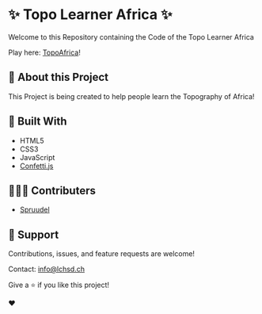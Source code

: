 # ✨ Topo Learner Africa ✨

Welcome to this Repository containing the Code of the Topo Learner Africa

Play here: [TopoAfrica](https://lchsd.ch/projects/topo_africa/)!

## 📙 About this Project
This Project is being created to help people learn the Topography of Africa!


## 🔧 Built With 

 - HTML5
 - CSS3
 - JavaScript
 - [Confetti.js](https://github.com/Agezao/confetti-js)

## 🙋🏽‍♂️ Contributers 

- [Spruudel](https://github.com/Sprudeel)

## 🤝 Support

Contributions, issues, and feature requests are welcome!

Contact: info@lchsd.ch

Give a ⭐️ if you like this project!

❤️

